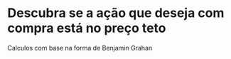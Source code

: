 # Descubra se a ação que deseja com compra está no preço teto
Calculos com base na forma de Benjamin Grahan 
